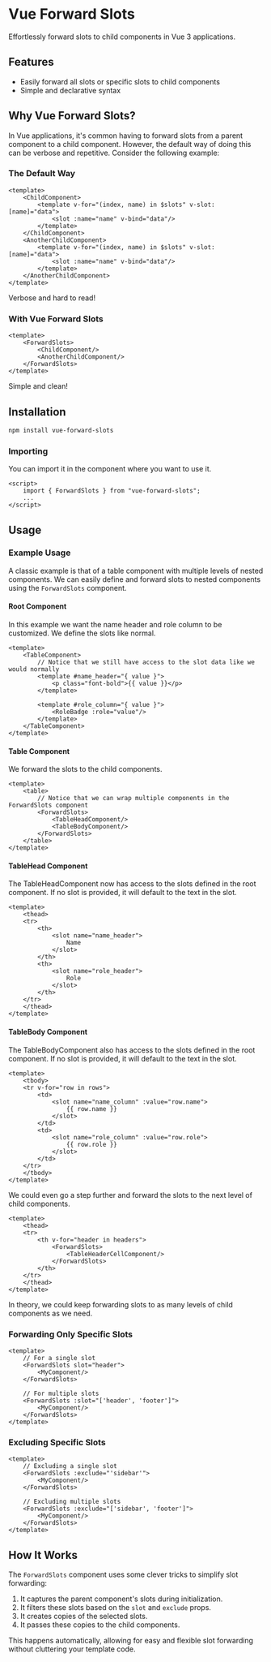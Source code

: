 # Vue Forward Slots

Effortlessly forward slots to child components in Vue 3 applications.

## Features

- Easily forward all slots or specific slots to child components
- Simple and declarative syntax

## Why Vue Forward Slots?

In Vue applications, it's common having to forward slots from a parent component to a child component. However, the
default way of doing this can be verbose and repetitive. Consider the following example:

### The Default Way

```vue
<template>
    <ChildComponent>
        <template v-for="(index, name) in $slots" v-slot:[name]="data">
            <slot :name="name" v-bind="data"/>
        </template>
    </ChildComponent>
    <AnotherChildComponent>
        <template v-for="(index, name) in $slots" v-slot:[name]="data">
            <slot :name="name" v-bind="data"/>
        </template>
    </AnotherChildComponent>
</template>
```

Verbose and hard to read!

### With Vue Forward Slots

```vue
<template>
    <ForwardSlots>
        <ChildComponent/>
        <AnotherChildComponent/>
    </ForwardSlots>
</template>
```

Simple and clean!

## Installation

```bash
npm install vue-forward-slots
```

### Importing

You can import it in the component where you want to use it.

```vue
<script>
    import { ForwardSlots } from "vue-forward-slots";
    ...
</script>
```

## Usage

### Example Usage

A classic example is that of a table component with multiple levels of nested components.
We can easily define and forward slots to nested components using the `ForwardSlots` component.

#### Root Component

In this example we want the name header and role column to be customized. We define the slots like normal.

```vue
<template>
    <TableComponent>
        // Notice that we still have access to the slot data like we would normally
        <template #name_header="{ value }">
            <p class="font-bold">{{ value }}</p>
        </template>

        <template #role_column="{ value }">
            <RoleBadge :role="value"/>
        </template>
    </TableComponent>
</template>
```

#### Table Component

We forward the slots to the child components.

```vue
<template>
    <table>
        // Notice that we can wrap multiple components in the ForwardSlots component
        <ForwardSlots>
            <TableHeadComponent/>
            <TableBodyComponent/>
        </ForwardSlots>
    </table>
</template>
```

#### TableHead Component

The TableHeadComponent now has access to the slots defined in the root component. If no slot is provided, it will
default to the text in the slot.

```vue
<template>
    <thead>
    <tr>
        <th>
            <slot name="name_header">
                Name
            </slot>
        </th>
        <th>
            <slot name="role_header">
                Role
            </slot>
        </th>
    </tr>
    </thead>
</template>
```

#### TableBody Component

The TableBodyComponent also has access to the slots defined in the root component. If no slot is provided, it will
default to the text in the slot.

```vue
<template>
    <tbody>
    <tr v-for="row in rows">
        <td>
            <slot name="name_column" :value="row.name">
                {{ row.name }}
            </slot>
        </td>
        <td>
            <slot name="role_column" :value="row.role">
                {{ row.role }}
            </slot>
        </td>
    </tr>
    </tbody>
</template>
```

We could even go a step further and forward the slots to the next level of child components.

```vue
<template>
    <thead>
    <tr>
        <th v-for="header in headers">
            <ForwardSlots>
                <TableHeaderCellComponent/>
            </ForwardSlots>
        </th>
    </tr>
    </thead>
</template>
```

In theory, we could keep forwarding slots to as many levels of child components as we need.

### Forwarding Only Specific Slots

```vue
<template>
    // For a single slot
    <ForwardSlots slot="header">
        <MyComponent/>
    </ForwardSlots>

    // For multiple slots
    <ForwardSlots :slot="['header', 'footer']">
        <MyComponent/>
    </ForwardSlots>
</template>
```

### Excluding Specific Slots

```vue
<template>
    // Excluding a single slot
    <ForwardSlots :exclude="'sidebar'">
        <MyComponent/>
    </ForwardSlots>

    // Excluding multiple slots
    <ForwardSlots :exclude="['sidebar', 'footer']">
        <MyComponent/>
    </ForwardSlots>
</template>
```

## How It Works

The `ForwardSlots` component uses some clever tricks to simplify slot forwarding:

1. It captures the parent component's slots during initialization.
2. It filters these slots based on the `slot` and `exclude` props.
3. It creates copies of the selected slots.
4. It passes these copies to the child components.

This happens automatically, allowing for easy and flexible slot forwarding without cluttering your template code.

